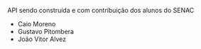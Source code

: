 API sendo construída e com contríbuição dos alunos do SENAC


- Caio Moreno
- Gustavo Pitombera
- João Vitor Alvez
